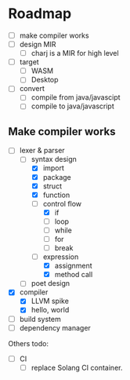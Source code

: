 # Roadmap

 - [ ] make compiler works
 - [ ] design MIR
     - [ ] charj is a MIR for high level
 - [ ] target
     - [ ] WASM
     - [ ] Desktop
 - [ ] convert
     - [ ] compile from java/javascipt
     - [ ] compile to java/javascript

## Make compiler works

 - [ ] lexer & parser
    - [ ] syntax design
       - [x] import
       - [x] package
       - [x] struct
       - [x] function
       - [ ] control flow
          - [x] if
          - [ ] loop
          - [ ] while
          - [ ] for
          - [ ] break
       - [ ] expression
          - [x] assignment
          - [x] method call
    - [ ] poet design
 - [x] compiler
    - [x] LLVM spike
    - [x] hello, world
 - [ ] build system
 - [ ] dependency manager

Others todo:

 - [ ] CI
    - [ ] replace Solang CI container.

